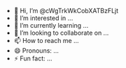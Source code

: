 - 👋 Hi, I’m @cWgTrkWkCobXATBzFLjt
- 👀 I’m interested in ...
- 🌱 I’m currently learning ...
- 💞️ I’m looking to collaborate on ...
- 📫 How to reach me ...
- 😄 Pronouns: ...
- ⚡ Fun fact: ...

<!---
cWgTrkWkCobXATBzFLjt/cWgTrkWkCobXATBzFLjt is a ✨ special ✨ repository because its `README.md` (this file) appears on your GitHub profile.
You can click the Preview link to take a look at your changes.
--->
